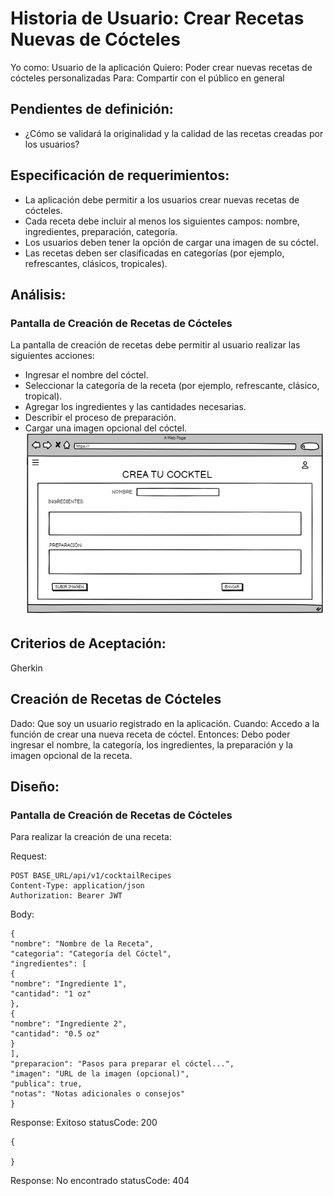# Historia de Usuario: Crear Recetas Nuevas de Cócteles

Yo como: Usuario de la aplicación
Quiero: Poder crear nuevas recetas de cócteles personalizadas
Para: Compartir con el público en general

## Pendientes de definición:
- ¿Cómo se validará la originalidad y la calidad de las recetas creadas por los usuarios?

## Especificación de requerimientos:
- La aplicación debe permitir a los usuarios crear nuevas recetas de cócteles.
- Cada receta debe incluir al menos los siguientes campos: nombre, ingredientes, preparación, categoría.
- Los usuarios deben tener la opción de cargar una imagen de su cóctel.
- Las recetas deben ser clasificadas en categorías (por ejemplo, refrescantes, clásicos, tropicales).


## Análisis:
### Pantalla de Creación de Recetas de Cócteles
La pantalla de creación de recetas debe permitir al usuario realizar las siguientes acciones:
- Ingresar el nombre del cóctel.
- Seleccionar la categoría de la receta (por ejemplo, refrescante, clásico, tropical).
- Agregar los ingredientes y las cantidades necesarias.
- Describir el proceso de preparación.
- Cargar una imagen opcional del cóctel.
![Alt text](Img5.png)


## Criterios de Aceptación:
Gherkin

## Creación de Recetas de Cócteles
Dado: Que soy un usuario registrado en la aplicación.
Cuando: Accedo a la función de crear una nueva receta de cóctel.
Entonces: Debo poder ingresar el nombre, la categoría, los ingredientes, la preparación y la imagen opcional de la receta.

## Diseño:
### Pantalla de Creación de Recetas de Cócteles
Para realizar la creación de una receta:

Request:
```
POST BASE_URL/api/v1/cocktailRecipes
Content-Type: application/json
Authorization: Bearer JWT
```
Body:
```
{
"nombre": "Nombre de la Receta",
"categoria": "Categoría del Cóctel",
"ingredientes": [
{
"nombre": "Ingrediente 1",
"cantidad": "1 oz"
},
{
"nombre": "Ingrediente 2",
"cantidad": "0.5 oz"
}
],
"preparacion": "Pasos para preparar el cóctel...",
"imagen": "URL de la imagen (opcional)",
"publica": true,
"notas": "Notas adicionales o consejos"
}
```
Response: Exitoso statusCode: 200
```
{

}
```
Response: No encontrado statusCode: 404
